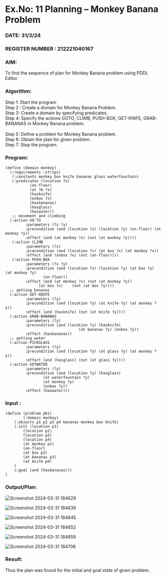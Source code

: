 # Ex.No: 11  Planning –  Monkey Banana Problem
### DATE: 31/3/24                                                                         
### REGISTER NUMBER : 212221040167
### AIM: 
To find the sequence of plan for Monkey Banana problem using PDDL Editor.
###  Algorithm:
Step 1:  Start the program <br> 
Step 2 : Create a domain for Monkey Banana Problem. <br> 
Step 3:  Create a domain by specifying predicates. <br> 
Step 4: Specify the actions GOTO, CLIMB, PUSH-BOX, GET-KNIFE, GRAB-BANANAS in Monkey Banana problem.<br>  
Step 5:   Define a problem for Monkey Banana problem.<br> 
Step 6:  Obtain the plan for given problem.<br> 
Step 7: Stop the program.<br> 
### Program:
```
(define (domain monkey)	       
  (:requirements :strips)
   (:constants monkey box knife bananas glass waterfountain)
   (:predicates (location ?x)
	       (on-floor)
	       (at ?m ?x)
	       (hasknife)
	       (onbox ?x)
	       (hasbananas)
	       (hasglass)
	       (haswater))
   ;; movement and climbing
  (:action GO-TO
	     :parameters (?x ?y)
	     :precondition (and (location ?x) (location ?y) (on-floor) (at monkey ?y))
	     :effect (and (at monkey ?x) (not (at monkey ?y))))
   (:action CLIMB
	     :parameters (?x)
	     :precondition (and (location ?x) (at box ?x) (at monkey ?x))
	     :effect (and (onbox ?x) (not (on-floor))))
   (:action PUSH-BOX
	     :parameters (?x ?y)
	     :precondition (and (location ?x) (location ?y) (at box ?y) (at monkey ?y) 
				 (on-floor))
	     :effect (and (at monkey ?x) (not (at monkey ?y))
			   (at box ?x)    (not (at box ?y))))
  ;; getting bananas
  (:action GET-KNIFE
	     :parameters (?y)
	     :precondition (and (location ?y) (at knife ?y) (at monkey ?y))
	     :effect (and (hasknife) (not (at knife ?y))))
  (:action GRAB-BANANAS
	     :parameters (?y)
	     :precondition (and (location ?y) (hasknife) 
                                 (at bananas ?y) (onbox ?y))
	     :effect (hasbananas))
  ;; getting water
  (:action PICKGLASS
	     :parameters (?y)
	     :precondition (and (location ?y) (at glass ?y) (at monkey ?y))
	     :effect (and (hasglass) (not (at glass ?y))))
  (:action GETWATER
	     :parameters (?y)
	     :precondition (and (location ?y) (hasglass)
				 (at waterfountain ?y)
				 (at monkey ?y)
				 (onbox ?y))
	     :effect (haswater)))
```
### Input :
```
(define (problem pb1)
    	(:domain monkey)
  	(:objects p1 p2 p3 p4 bananas monkey box knife)
  	(:init (location p1)
		(location p2)
		(location p3)
		(location p4)
	 	(at monkey p1)
		(on-floor)
		(at box p2)
		(at bananas p3)
	 	(at knife p4)
	)
  	(:goal (and (hasbananas)))
)
```
### Output/Plan:

![Screenshot 2024-03-31 184629](https://github.com/keerthysesha/AI_Lab_2023-24/assets/125575936/d2a98de0-ce19-42da-a138-04c3e4f4b3a1)

![Screenshot 2024-03-31 184639](https://github.com/keerthysesha/AI_Lab_2023-24/assets/125575936/d4580b7c-630c-4e88-a3cf-b73914bc06d3)

![Screenshot 2024-03-31 184645](https://github.com/keerthysesha/AI_Lab_2023-24/assets/125575936/d660d74a-c652-43ed-bf51-1a616a9d62de)

![Screenshot 2024-03-31 184652](https://github.com/keerthysesha/AI_Lab_2023-24/assets/125575936/fbf4c520-f645-4fd3-8264-202fdf4c0f32)

![Screenshot 2024-03-31 184659](https://github.com/keerthysesha/AI_Lab_2023-24/assets/125575936/8db0de7b-9363-473c-bb66-91a4765384a4)

![Screenshot 2024-03-31 184706](https://github.com/keerthysesha/AI_Lab_2023-24/assets/125575936/93fb3a11-428b-4d9e-bf53-d84b5cbedea9)







### Result:
Thus the plan was found for the initial and goal state of given problem.

